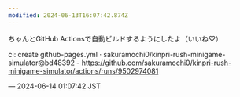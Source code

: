 ```yaml
---
modified: 2024-06-13T16:07:42.874Z
---
```


<p>ちゃんとGitHub Actionsで自動ビルドするようにしたよ（いいね♡）</p><p>ci: create github-pages.yml · sakuramochi0/kinpri-rush-minigame-simulator@bd48392 - <a href="https://github.com/sakuramochi0/kinpri-rush-minigame-simulator/actions/runs/9502974081" target="_blank" rel="nofollow noopener noreferrer" translate="no"><span class="invisible">https://</span><span class="ellipsis">github.com/sakuramochi0/kinpri</span><span class="invisible">-rush-minigame-simulator/actions/runs/9502974081</span></a></p>

&mdash; 2024-06-14 01:07:42 JST

<!-- Original URL: https://mastodon.social/@sakuramochi0/112610172133408690-->
